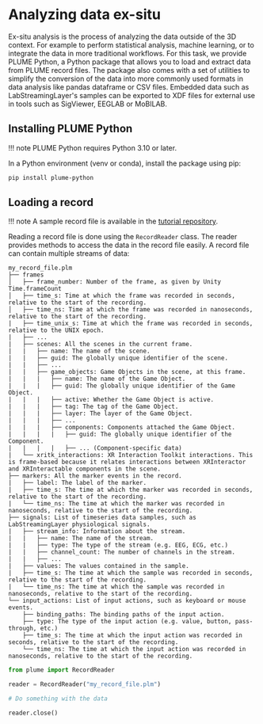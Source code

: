 # Analyzing data ex-situ

Ex-situ analysis is the process of analyzing the data outside of the 3D context. For example to perform statistical analysis, machine learning, or to integrate the data in more traditional workflows. For this task, we provide PLUME Python, a Python package that allows you to load and extract data from PLUME record files. The package also comes with a set of utilities to simplify the conversion of the data into more commonly used formats in data analysis like pandas dataframe or CSV files. Embedded data such as LabStreamingLayer's samples can be exported to XDF files for external use in tools such as SigViewer, EEGLAB or MoBILAB.

## Installing PLUME Python

!!! note
    PLUME Python requires Python 3.10 or later.

In a Python environment (venv or conda), install the package using pip:

```bash
pip install plume-python
```

## Loading a record

!!! note
    A sample record file is available in the [tutorial repository](https://www.github.com/liris-xr/PLUME-Tutorial-Basics).

Reading a record file is done using the `RecordReader` class. The reader provides methods to access the data in the record file easily. A record file can contain multiple streams of data:

```
my_record_file.plm
├── frames
│   ├── frame_number: Number of the frame, as given by Unity Time.frameCount
│   ├── time_s: Time at which the frame was recorded in seconds, relative to the start of the recording.
│   ├── time_ns: Time at which the frame was recorded in nanoseconds, relative to the start of the recording.
|   ├── time_unix_s: Time at which the frame was recorded in seconds, relative to the UNIX epoch.
|   ├── ...
|   ├── scenes: All the scenes in the current frame.
|   |   ├── name: The name of the scene.
|   |   ├── guid: The globally unique identifier of the scene.
|   |   ├── ...
|   |   ├── game_objects: Game Objects in the scene, at this frame.
|   |   |   ├── name: The name of the Game Object.
|   |   |   ├── guid: The globally unique identifier of the Game Object.
|   |   |   ├── active: Whether the Game Object is active.
|   |   |   ├── tag: The tag of the Game Object.
|   |   |   ├── layer: The layer of the Game Object.
|   |   |   ├── ...
|   |   |   ├── components: Components attached the Game Object.
|   |   |   |   ├── guid: The globally unique identifier of the Component.
|   |   |   |   ├── ... (Component-specific data)
|   └── xritk_interactions: XR Interaction Toolkit interactions. This is frame-based because it relates interactions between XRInteractor and XRInteractable components in the scene.
├── markers: All the marker events in the record.
|   ├── label: The label of the marker.
|   ├── time_s: The time at which the marker was recorded in seconds, relative to the start of the recording.
|   └── time_ns: The time at which the marker was recorded in nanoseconds, relative to the start of the recording.
├── signals: List of timeseries data samples, such as LabStreamingLayer physiological signals.
|   ├── stream_info: Information about the stream.
|   |   ├── name: The name of the stream.
|   |   ├── type: The type of the stream (e.g. EEG, ECG, etc.)
|   |   ├── channel_count: The number of channels in the stream.
|   |   ├── ...
|   ├── values: The values contained in the sample.
|   ├── time_s: The time at which the sample was recorded in seconds, relative to the start of the recording.
|   └── time_ns: The time at which the sample was recorded in nanoseconds, relative to the start of the recording.
└── input_actions: List of input actions, such as keyboard or mouse events.
    ├── binding_paths: The binding paths of the input action.
    ├── type: The type of the input action (e.g. value, button, pass-through, etc.)
    ├── time_s: The time at which the input action was recorded in seconds, relative to the start of the recording.
    └── time_ns: The time at which the input action was recorded in nanoseconds, relative to the start of the recording.
```

```python linenums="1"
from plume import RecordReader

reader = RecordReader("my_record_file.plm")

# Do something with the data

reader.close()
```

